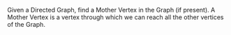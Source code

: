 Given a Directed Graph, find a Mother Vertex in the Graph (if present). 
A Mother Vertex is a vertex through which we can reach all the other vertices of the Graph.